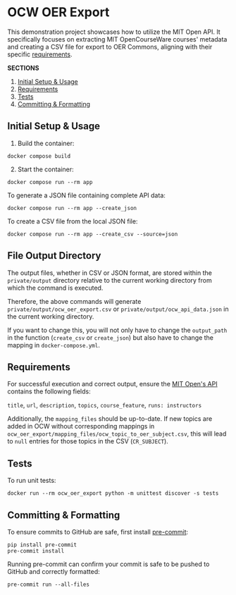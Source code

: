 # OCW OER Export

This demonstration project showcases how to utilize the MIT Open API. It specifically focuses on extracting MIT OpenCourseWare courses' metadata and creating a CSV file for export to OER Commons, aligning with their specific [requirements](https://help.oercommons.org/support/solutions/articles/42000046853-import-resources-with-the-bulk-import-template).

**SECTIONS**

1. [Initial Setup & Usage](#initial-setup)
1. [Requirements](#requirements)
1. [Tests](#tests)
1. [Committing & Formatting](#committing-&-formatting)


## Initial Setup & Usage

1. Build the container:

```
docker compose build
```

2. Start the container:

```
docker compose run --rm app
```

To generate a JSON file containing complete API data:

```
docker compose run --rm app --create_json
```

To create a CSV file from the local JSON file:

```
docker compose run --rm app --create_csv --source=json
```

## File Output Directory

The output files, whether in CSV or JSON format, are stored within the `private/output` directory relative to the current working directory from which the command is executed.

Therefore, the above commands will generate `private/output/ocw_oer_export.csv` or `private/output/ocw_api_data.json` in the current working directory.

If you want to change this, you will not only have to change the `output_path` in the function (`create_csv` or `create_json`) but also have to change the mapping in `docker-compose.yml`.

## Requirements

For successful execution and correct output, ensure the [MIT Open's API](https://mit-open-rc.odl.mit.edu//api/v1/courses/?platform=ocw) contains the following fields:

`title`, `url`, `description`, `topics`, `course_feature`, `runs: instructors`

Additionally, the `mapping_files` should be up-to-date. If new topics are added in OCW without corresponding mappings in `ocw_oer_export/mapping_files/ocw_topic_to_oer_subject.csv`, this will lead to `null` entries for those topics in the CSV (`CR_SUBJECT`).

## Tests

To run unit tests:

```
docker run --rm ocw_oer_export python -m unittest discover -s tests
```

## Committing & Formatting

To ensure commits to GitHub are safe, first install [pre-commit](https://pre-commit.com/):

```
pip install pre-commit
pre-commit install
```

Running pre-commit can confirm your commit is safe to be pushed to GitHub and correctly formatted:

```
pre-commit run --all-files
```
